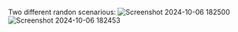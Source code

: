 Two different randon scenarious:
![Screenshot 2024-10-06 182500](https://github.com/user-attachments/assets/0654156c-6750-4134-b1de-8bee050ca70b)
![Screenshot 2024-10-06 182453](https://github.com/user-attachments/assets/8ff1ba74-7ff8-4b64-8c9b-9d55a5ec3b5f)
